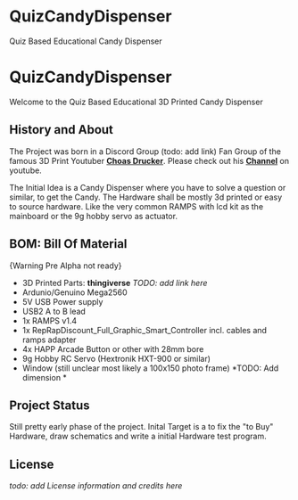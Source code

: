 # QuizCandyDispenser
Quiz Based Educational Candy Dispenser



QuizCandyDispenser
===================

Welcome to the Quiz Based Educational 3D Printed Candy Dispenser

History and About
-------------
The Project was born in a Discord Group (todo: add link) Fan Group of the famous 3D Print Youtuber [**Choas Drucker**](https://www.youtube.com/user/ufgBishob).  Please check out his [**Channel**](https://www.youtube.com/user/ufgBishob) on youtube. 

The Initial Idea is a Candy Dispenser where you have to solve a question or similar, to get the Candy. The Hardware shall be mostly 3d printed or easy to source hardware. Like the very common RAMPS with lcd kit as the mainboard or the 9g hobby servo as actuator. 


BOM: Bill Of Material
-------------

{Warning Pre Alpha not ready}

- 3D Printed Parts:
**thingiverse** *TODO: add link here*
- Ardunio/Genuino Mega2560
- 5V USB Power supply
- USB2 A to B lead
- 1x RAMPS v1.4 
- 1x RepRapDiscount_Full_Graphic_Smart_Controller
incl. cables and ramps adapter
- 4x HAPP Arcade Button or other with 28mm bore
- 9g Hobby RC Servo (Hextronik HXT-900 or similar)
- Window (still unclear most likely a 100x150 photo frame) *TODO: Add dimension *


Project Status
-----------

Still pretty early phase of the project.  Inital Target is a to fix the "to Buy" Hardware, draw schematics and write a initial Hardware test program.

License
----
*todo: add License information and credits here*
